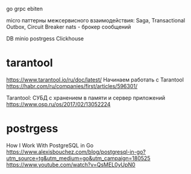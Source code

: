 go
grpc
ebiten

micro
паттерны межсервисного взаимодействия: Saga, Transactional Outbox, Circuit Breaker
nats - брокер сообщений

DB
minio
postrgess
Clickhouse

# tarantool
https://www.tarantool.io/ru/doc/latest/
Начинаем работать с Tarantool
https://habr.com/ru/companies/first/articles/596301/

Tarantool: СУБД с хранением в памяти и сервер приложений
https://www.osp.ru/os/2017/02/13052224

# postrgess
How I Work With PostgreSQL in Go
https://www.alexisbouchez.com/blog/postgresql-in-go?utm_source=tg&utm_medium=go&utm_campaign=180525
https://www.youtube.com/watch?v=QsMEL0yUpN0
